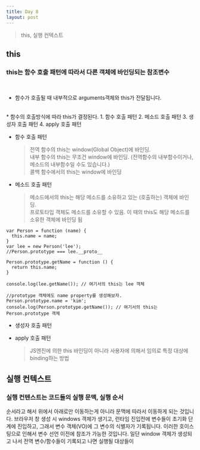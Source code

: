 ```yaml
---
title: Day 8
layout: post
---
```

> this, 실행 컨텍스트

## this

### this는 함수 호출 패턴에 따라서 다른 객체에 바인딩되는 참조변수
<br>

* 함수가 호출될 때 내부적으로 arguments객체와 this가 전달됩니다.

<br>
* 함수의 호출방식에 따라 this가 결정된다.
  1. 함수 호출 패턴
  2. 메소드 호출 패턴
  3. 생성자 호출 패턴
  4. apply 호출 패턴

* 함수 호출 패턴
  >전역 함수의 this는 window(Global Object)에 바인딩.<br>
  >내부 함수의 this는 무조건 window에 바인딩. (전역함수의 내부함수이거나, 메소드의 내부함수일 수도 있습니다.)<br>
  >콜백 함수에서의 this는 window에 바인딩<br>

* 메소드 호출 패턴
  >메소드에서의 this는 해당 메소드를 소유하고 있는 (호출하는) 객체에 바인딩.<br>
  >프로토타입 객체도 메소드를 소유할 수 있음. 이 때의 this도 해당 메소드를 소유한 객체에 바인딩 됨<br>

```
var Person = function (name) {
  this.name = name;
}
var lee = new Person('lee');
//Person.prototype === lee.__proto__

Person.prototype.getName = function () {
  return this.name;
}

console.log(lee.getName()); // 여기서의 this는 lee 객체

//prototype 객체에도 name property를 생성해보자.
Person.prototype.name = 'kim';
console.log(Person.prototype.getName()); // 여기서의 this는 Person.prototype 객체
```
* 생성자 호출 패턴

* apply 호출 패턴
  >JS엔진에 의한 this 바인딩이 아니라 사용자에 의해서 임의로 특정 대상에 binding하는 방법



## 실행 컨텍스트

### 실행 컨텐스트는 코드들의 실행 문맥, 실행 순서

 순서라고 해서 위에서 아래로만 이동하는게 아니라 문맥에 따라서 이동하게 되는 것입니다. 브라우저 창 생성 시 windows 객체가 생기고, 런타임 진입전에 변수들이 초기화 단계에 진입하고, 그래서 변수 객체(VO)에 그 변수의 식별자가 기록됩니다. 이러한 호이스팅으로 인해서 변수 선언 이전에 참조가 가능한 것입니다.
일단 window 객체가 생성되고 나서 전역 변수/함수들이 기록되고 나면 실행될 대상들이
